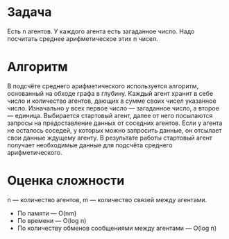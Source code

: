 # Задача
Есть n агентов. У каждого агента есть загаданное число. Надо посчитать среднее арифметическое этих n чисел.

# Алгоритм
В подсчёте среднего арифметического используется алгоритм, основанный на обходе графа в глубину. Каждый агент хранит в себе число и количество агентов, дающих в сумме своих чисел указанное число. Изначально у всех первое число — загаданное число, а второе — единица. Выбирается стартовый агент, далее от него посылаются запросы на предоставление данных от соседних агентов. Если у агента не осталось соседей, у которых можно запросить данные, он отсылает свои данные ждущему агенту. В результате работы стартовый агент получает необходимые данные для подсчёта среднего арифметического. 

# Оценка сложности
n — количество агентов, m — количество связей между агентами.
* По памяти — O(nm)
* По времени — O(log n)
* По количеству обменов сообщениями между агентами — O(log n)
